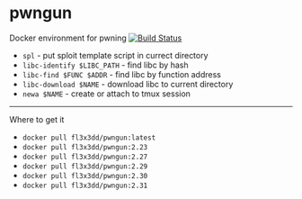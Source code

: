 # pwngun
Docker environment for pwning
[![Build Status](https://travis-ci.com/xmikasax/pwngun.svg?branch=master)](https://travis-ci.com/xmikasax/pwngun)

* `spl` - put sploit template script in currect directory
* `libc-identify $LIBC_PATH` - find libc by hash
* `libc-find $FUNC $ADDR` - find libc by function address
* `libc-download $NAME` - download libc to current directory
* `newa $NAME` - create or attach to tmux session

---

Where to get it

* `docker pull fl3x3dd/pwngun:latest`
* `docker pull fl3x3dd/pwngun:2.23`
* `docker pull fl3x3dd/pwngun:2.27`
* `docker pull fl3x3dd/pwngun:2.29`
* `docker pull fl3x3dd/pwngun:2.30`
* `docker pull fl3x3dd/pwngun:2.31`

